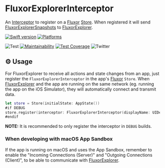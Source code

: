 # FluxorExplorerInterceptor

An [Interceptor](https://github.com/FluxorOrg/Fluxor/blob/master/Sources/Fluxor/Interceptor.swift)  to register on a [Fluxor](https://github.com/FluxorOrg/Fluxor) [Store](https://github.com/FluxorOrg/Fluxor/blob/master/Sources/Fluxor/Store.swift). When registered it will send [FluxorExplorerSnapshots](https://github.com/FluxorOrg/FluxorExplorerSnapshot) to [FluxorExplorer](https://github.com/FluxorOrg/FluxorExplorer).

[![Swift version](https://img.shields.io/endpoint?url=https%3A%2F%2Fswiftpackageindex.com%2Fapi%2Fpackages%2FFluxorOrg%2FFluxorExplorerInterceptor%2Fbadge%3Ftype%3Dswift-versions)](https://swiftpackageindex.com/FluxorOrg/FluxorExplorerInterceptor)
[![Platforms](https://img.shields.io/endpoint?url=https%3A%2F%2Fswiftpackageindex.com%2Fapi%2Fpackages%2FFluxorOrg%2FFluxorExplorerInterceptor%2Fbadge%3Ftype%3Dplatforms)](https://swiftpackageindex.com/FluxorOrg/FluxorExplorerInterceptor)

![Test](https://github.com/FluxorOrg/FluxorExplorerInterceptor/workflows/CI/badge.svg)
[![Maintainability](https://api.codeclimate.com/v1/badges/fe7eab769644c665f08a/maintainability)](https://codeclimate.com/github/FluxorOrg/FluxorExplorerInterceptor/maintainability)
[![Test Coverage](https://api.codeclimate.com/v1/badges/fe7eab769644c665f08a/test_coverage)](https://codeclimate.com/github/FluxorOrg/FluxorExplorerInterceptor/test_coverage)
![Twitter](https://img.shields.io/badge/twitter-@mortengregersen-blue.svg?style=flat)

## ⚙️ Usage
For FluxorExplorer to receive all actions and state changes from an app, just register the `FluxorExplorerInterceptor` in the app's [Fluxor](https://github.com/FluxorOrg/Fluxor) `Store`. When [FluxorExplorer](https://github.com/FluxorOrg/FluxorExplorer) and the app are running on the same network (eg. running the app on the iOS Simulator), they will automatically connect and transmit data.

```swift
let store = Store(initialState: AppState())
#if DEBUG
store.register(interceptor: FluxorExplorerInterceptor(displayName: UIDevice.current.name))
#endif
```

**NOTE:** It is recommended to only register the interceptor in `DEBUG` builds.

### When developing with macOS App Sandbox
If the app is running on macOS and uses the App Sandbox, remember to enable the "Incoming Connections (Server)" and "Outgoing Connections (Client)", to be able to communicate with [FluxorExplorer](https://github.com/FluxorOrg/FluxorExplorer).
